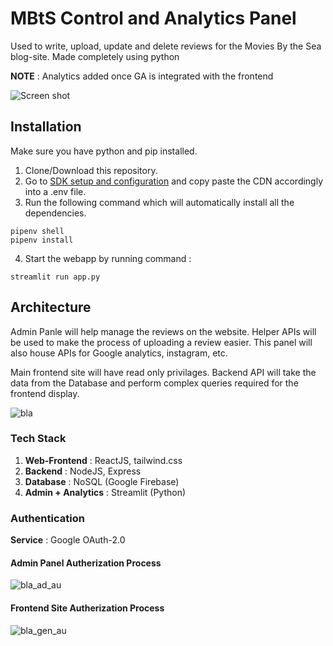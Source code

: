 # MBtS Control and Analytics Panel

Used to write, upload, update and delete reviews for the Movies By the Sea blog-site. Made completely using python

**NOTE** : Analytics added once GA is integrated with the frontend

![Screen shot](./Extra/1.png)

## Installation

Make sure you have python and pip installed.

1. Clone/Download this repository.
2. Go to [SDK setup and configuration](https://console.firebase.google.com/project/mbts-backend/settings/general/web:MGZlNThiZWQtYjNkOC00MGQzLWFiMWMtOWVlMTE5M2UwZTdl) and copy paste the CDN accordingly into a .env file.
3. Run the following command which will automatically install all the dependencies.

```
pipenv shell
pipenv install
```

4. Start the webapp by running command :

```
streamlit run app.py
```

## Architecture

Admin Panle will help manage the reviews on the website. Helper APIs will be used to make the process of uploading a review easier. This panel will also house APIs for Google analytics, instagram, etc.

Main frontend site will have read only privilages. Backend API will take the data from the Database and perform complex queries required for the frontend display.

![bla](https://user-images.githubusercontent.com/46018242/118792144-ff31a600-b8b4-11eb-8182-a7503caeff03.png)

### Tech Stack

1. **Web-Frontend** : ReactJS, tailwind.css <br>
2. **Backend** : NodeJS, Express <br>
3. **Database** : NoSQL (Google Firebase) <br>
4. **Admin + Analytics** : Streamlit (Python) <br>

### Authentication

**Service** : Google OAuth-2.0

#### Admin Panel Autherization Process
![bla_ad_au](https://user-images.githubusercontent.com/46018242/118786774-c6430280-b8af-11eb-85ca-8b81ef935bcf.png)

#### Frontend Site Autherization Process
![bla_gen_au](https://user-images.githubusercontent.com/46018242/118789958-ecb66d00-b8b2-11eb-84e9-88b79bf774f6.png)
